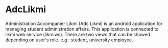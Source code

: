 # AdcLikmi
Administration Accompanier Likmi (Adc Likmi) is an android application for managing student administration affairs. This application is connected to likmi web service (likmiws). There are two views that can be showed depending on user's role. e.g : student, university employee.
